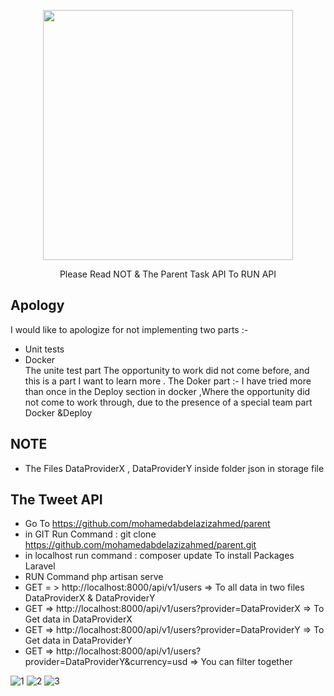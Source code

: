 <p align="center"><a href="https://laravel.com" target="_blank"><img src="https://raw.githubusercontent.com/laravel/art/master/logo-lockup/5%20SVG/2%20CMYK/1%20Full%20Color/laravel-logolockup-cmyk-red.svg" width="400"></a></p>

<p align="center">
    Please Read NOT & The Parent Task API To RUN API 
</p>

## Apology
I would like to apologize for not implementing two parts :- 
- Unit tests
- Docker  
The unite test part The opportunity to work did not come before, and this is a part I want to learn more .
The Doker part :- I have tried more than once in the Deploy section in docker ,Where the opportunity did not come to work through, due to the presence of a special team part 
Docker &Deploy

## NOTE
- The Files DataProviderX , DataProviderY  inside  folder json in storage  file 
## The Tweet API  
 - Go To   https://github.com/mohamedabdelazizahmed/parent
 -  in GIT  Run Command : git clone https://github.com/mohamedabdelazizahmed/parent.git
 -  in localhost run command : composer  update    To install Packages Laravel  
 -  RUN Command  php artisan serve 
 - GET  = > http://localhost:8000/api/v1/users =>  To all data in two files DataProviderX & DataProviderY
 - GET =>   http://localhost:8000/api/v1/users?provider=DataProviderX  => To Get data in DataProviderX 
 - GET =>   http://localhost:8000/api/v1/users?provider=DataProviderY  => To Get data in DataProviderY
 - GET =>   http://localhost:8000/api/v1/users?provider=DataProviderY&currency=usd  =>  You can filter together 
 

![1](https://user-images.githubusercontent.com/16577068/97982720-de07dd00-1ddc-11eb-8928-12194f379131.PNG)
![2](https://user-images.githubusercontent.com/16577068/97982722-df390a00-1ddc-11eb-8aa1-7d1696ceede4.PNG)
![3](https://user-images.githubusercontent.com/16577068/97982712-dcd6b000-1ddc-11eb-9714-c09fa5adb5d2.PNG)


